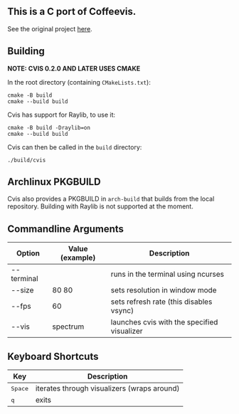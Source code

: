 ## This is a C port of Coffeevis.

See the original project [here](https://github.com/khoidauminh/coffeevis_rs).

## Building

**NOTE: CVIS 0.2.0 AND LATER USES CMAKE**

In the root directory (containing `CMakeLists.txt`):

```
cmake -B build
cmake --build build
```

Cvis has support for Raylib, to use it:

```
cmake -B build -Draylib=on
cmake --build build
```

Cvis can then be called in the `build` directory:

```
./build/cvis
```

## Archlinux PKGBUILD

Cvis also provides a PKGBUILD in `arch-build` that builds from the local repository.
Building with Raylib is not supported at the moment.

## Commandline Arguments

| Option | Value (example) | Description |
| ------ | ------ | ------ |
| \--terminal | | runs in the terminal using ncurses |
| \--size | 80 80 | sets resolution in window mode |
| \--fps | 60 | sets refresh rate (this disables vsync) |
| \--vis | spectrum | launches cvis with the specified visualizer |

## Keyboard Shortcuts

|  Key | Description |
| ------ | ------ |
| <kbd>Space</kbd> | iterates through visualizers (wraps around) |
| <kbd>q</kbd> | exits |
